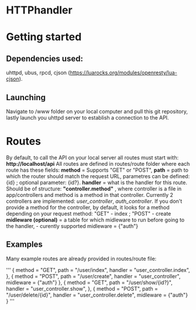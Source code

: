 # HTTPhandler

# Getting started

## Dependencies used: 
uhttpd, ubus, rpcd, cjson (https://luarocks.org/modules/openresty/lua-cjson).
## Launching
Navigate to /www folder on your local computer and pull this git repository, lastly launch you uhttpd server to establish a connection to the API.

# Routes

By default, to call the API on your local server all routes must start with: **http://localhost/__api__**
All routes are defined in routes/route folder where each route has these fields:
**method** = Supports "GET" or "POST",
**path** = path to which the router should match the request URL, parametres can be defined: {id} ; optional parameter: {id?}. 
**handler** = what is the handler for this route. Should be of structure: **"controller.method"** , where controller is a file in app/controllers and method is a method in that controller. Currently 2 controllers are implemented: *user_controller*, *auth_controller*. If you don't provide a method for the controller, by default, it looks for a method depending on your request method: "GET" - index ; "POST" - create
**midleware (optional)** = a table for which midleware to run before going to the handler, - curently supported midleware = {"auth"}

## Examples
Many example routes are already provided in routes/route file:

''' 
{
        method = "GET",
        path = "/user/index",
        handler = "user_controller.index",
},
{
        method = "POST",
        path = "/user/create",
        handler = "user_controller",
        midleware = {"auth"}
},
{
        method = "GET",
        path = "/user/show/{id?}",
        handler = "user_controller.show",
},
{
        method = "POST",
        path = "/user/delete/{id}",
        handler = "user_controller.delete",
        midleware = {"auth"}
}
'''



